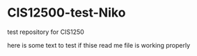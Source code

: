# CIS12500-test-Niko
test repository for CIS1250

here is some text to test if thise read me file is working properly
